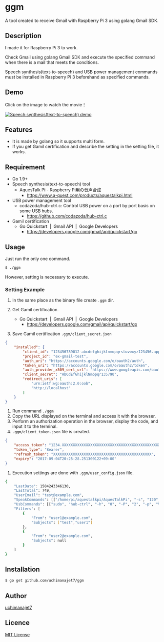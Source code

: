 # ggm
A tool created to receive Gmail with Raspberry Pi 3 using  golang Gmail SDK.

## Description
I made it for Raspberry Pi 3 to work.

Check Gmail using golang Gmail SDK and execute the specified command when there is a mail that meets the conditions.

Speech synthesis(text-to-speech) and USB power management commands must be installed in Raspberry Pi 3 beforehand as specified commands.

## Demo

Click on the image to watch the movie！

[![Speech synthesis(text-to-speech) demo](https://user-images.githubusercontent.com/6448792/30139121-12731488-93a7-11e7-8a47-8575b0a4351e.jpg)](https://twitter.com/uchimanajet7/status/905570296039481344)


## Features
- It is made by golang so it supports multi form.
- If you get Gamil certification and describe the setting in the setting file, it works.

## Requirement
- Go 1.9+
- Speech synthesis(text-to-speech) tool 
	- AquesTalk Pi - Raspberry Pi用の音声合成
		- https://www.a-quest.com/products/aquestalkpi.html
- USB power management tool
	- codazoda/hub-ctrl.c: Control USB power on a port by port basis on some USB hubs. 
		- https://github.com/codazoda/hub-ctrl.c
- Gamil certification
	- Go Quickstart  |  Gmail API  |  Google Developers 
		- https://developers.google.com/gmail/api/quickstart/go


## Usage
Just run the only one command.

```	sh
$ ./ggm
```

However, setting is necessary to execute.

### Setting Example

1. In the same place as the binary file create `.ggm` dir.

1. Get Gamil certification.
	- Go Quickstart  |  Gmail API  |  Google Developers 
		- https://developers.google.com/gmail/api/quickstart/go
1. Save Gamil certification `.ggm/client_secret.json`

```json
{
	"installed": {
		"client_id": "123456789012-abcdefghijklnmopqrstuvwxyz123456.apps.googleusercontent.com",
		"project_id": "ex-gmail-test",
		"auth_uri": "https://accounts.google.com/o/oauth2/auth",
        "token_uri": "https://accounts.google.com/o/oauth2/token",
        "auth_provider_x509_cert_url": "https://www.googleapis.com/oauth2/v1/certs",
        "client_secret": "AbCdEfGhijklNmopqr135790",
        "redirect_uris": [
            "urn:ietf:wg:oauth:2.0:oob",
            "http://localhost"
        ]
	}
}
```
	
1. Run command `./ggm`
1. Copy the URL displayed on the terminal and access it with the browser.
1. Perform an authorization operation in the browser, display the code, and input it to the terminal.
1. `.ggm/client_token.json` file is created.

```json
{
	"access_token": "1234.XXXXXXXXXXXXXXXXXXXXXXXXXXXXXXXXXXXXXXXXXXXXXXXXXXXXXXX",
	"token_type": "Bearer",
	"refresh_token": "XXXXXXXXXXXXXXXXXXXXXXXXXXXXXXXXXXXXXXXXXXXXX",
	"expiry": "2017-09-04T20:25:28.251300122+09:00"
}
```

1. Execution settings are done with `.ggm/user_config.json` file.

```sh
{
	"LastDate": 1504243346130,
	"LastTotal": 749,
	"UserEmail": "test@example.com",
	"SpeakCommands": [["/home/pi/aquestalkpi/AquesTalkPi", "-s", "120", "%s"],["aplay"]],
	"UsbCommands": [["sudo", "hub-ctrl", "-h", "0", "-P", "2", "-p", "%d"]],
	"Filters": [
		{
			"From": "user1@example.com",
			"Subjects": ["test","user1"]
		},
		{
			"From": "user2@example.com",
			"Subjects": null
		}
	]
}
```


## Installation

```	sh
$ go get github.com/uchimanajet7/ggm
```

## Author
[uchimanajet7](https://github.com/uchimanajet7)


## Licence
[MIT License](https://github.com/uchimanajet7/ggm/blob/master/LICENSE)
